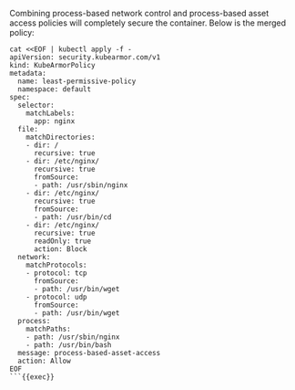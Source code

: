 Combining process-based network control and process-based asset access policies will completely secure the container. Below is the merged policy:

```
cat <<EOF | kubectl apply -f -
apiVersion: security.kubearmor.com/v1
kind: KubeArmorPolicy
metadata:
  name: least-permissive-policy
  namespace: default
spec:
  selector:
    matchLabels:
      app: nginx
  file:
    matchDirectories:
    - dir: /
      recursive: true
    - dir: /etc/nginx/
      recursive: true
      fromSource:
      - path: /usr/sbin/nginx
    - dir: /etc/nginx/
      recursive: true
      fromSource:
      - path: /usr/bin/cd
    - dir: /etc/nginx/
      recursive: true
      readOnly: true
      action: Block
  network:
    matchProtocols:
    - protocol: tcp
      fromSource:
      - path: /usr/bin/wget
    - protocol: udp
      fromSource:
      - path: /usr/bin/wget
  process:
    matchPaths:
    - path: /usr/sbin/nginx
    - path: /usr/bin/bash
  message: process-based-asset-access
  action: Allow
EOF
```{{exec}}
